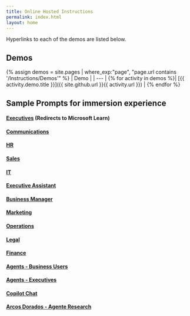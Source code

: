 ```yaml
---
title: Online Hosted Instructions
permalink: index.html
layout: home
---
```


Hyperlinks to each of the demos are listed below.

## Demos

{% assign demos = site.pages | where_exp:"page", "page.url contains '/Instructions/Demos'" %}
| Demo |
| --- |
{% for activity in demos  %}| [{{ activity.demo.title }}]({{ site.github.url }}{{ activity.url }}) |
{% endfor %}

## Sample Prompts for immersion experience

#### [Executives](https://learn.microsoft.com/en-us/training/modules/envision-new-ideas-with-microsoft-365-copilot/) (Redirects to Microsoft Learn)

#### [Communications](https://emontes07.github.io/Learning/Instructions/Prompts/Communications-Prompts.html)

#### [HR](https://emontes07.github.io/Learning/Instructions/Prompts/HR-Prompts.html)

#### [Sales](https://emontes07.github.io/Learning/Instructions/Prompts/Sales-Prompts.html)

#### [IT](https://emontes07.github.io/Learning/Instructions/Prompts/IT-Prompts.html)

#### [Executive Assistant](https://emontes07.github.io/Learning/Instructions/Prompts/EA-Prompts.html)

#### [Business Manager](https://emontes07.github.io/Learning/Instructions/Prompts/Business-Manager-Prompts.html)

#### [Marketing](https://emontes07.github.io/Learning/Instructions/Prompts/Marketing-Prompts.html)

#### [Operations](https://emontes07.github.io/Learning/Instructions/Prompts/Operations-Prompts.html)

#### [Legal](https://emontes07.github.io/Learning/Instructions/Prompts/Legal-Prompts.html)

#### [Finance](https://emontes07.github.io/Learning/Instructions/Prompts/Finance-Prompts.html)

#### [Agents - Business Users](https://emontes07.github.io/Learning/Instructions/Prompts/EU-Agents.html)

#### [Agents - Executives](https://emontes07.github.io/Learning/Instructions/Prompts/Exec-Agents.html)

#### [Copilot Chat](https://emontes07.github.io/Learning/Instructions/Prompts/CopilotChat.html)

#### [Arcos Dorados - Agente Research](https://emontes07.github.io/Learning/Instructions/Prompts/ArcosDorados-ResearcherAgent.html)

